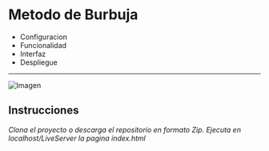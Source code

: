 # Metodo de Burbuja

* Configuracion
* Funcionalidad
* Interfaz
* Despliegue

***

![Imagen]("./assets/patata.jpg")

## Instrucciones

*Clona el proyecto o descarga el repositorio en formato Zip. Ejecuta en localhost/LiveServer la pagina index.html*